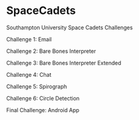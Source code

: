 # SpaceCadets
Southampton University Space Cadets Challenges

Challenge 1: Email

Challenge 2: Bare Bones Interpreter

Challenge 3: Bare Bones Interpreter Extended

Challenge 4: Chat

Challenge 5: Spirograph

Challenge 6: Circle Detection

Final Challenge: Android App
